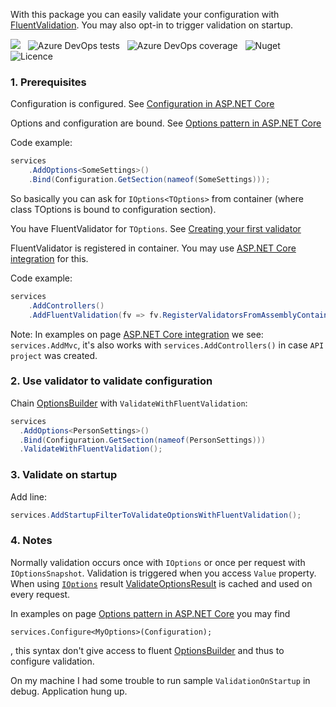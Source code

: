 With this package you can easily validate your configuration with [FluentValidation](https://fluentvalidation.net/). 
You may also opt-in to trigger validation on startup. 

![](https://dev.azure.com/tomekanuszkiewicz/TA.FluentValidation.Extensions.Options/_apis/build/status/tomek-anuszkiewicz.TA.FluentValidation.Extensions.Options?branchName=master) 
&nbsp;
![Azure DevOps tests](https://img.shields.io/azure-devops/tests/tomekanuszkiewicz/TA.FluentValidation.Extensions.Options/1)
&nbsp;
![Azure DevOps coverage](https://img.shields.io/azure-devops/coverage/tomekanuszkiewicz/TA.FluentValidation.Extensions.Options/1)
&nbsp;
![Nuget](https://img.shields.io/nuget/v/TA.FluentValidation.Extensions.Options)
&nbsp;
![Licence](https://img.shields.io/github/license/tomek-anuszkiewicz/TA.FluentValidation.Extensions.Options)

### 1. Prerequisites

Configuration is configured. 
See [Configuration in ASP.NET Core](https://docs.microsoft.com/en-us/aspnet/core/fundamentals/configuration)

Options and configuration are bound. See [Options pattern in ASP.NET Core](https://docs.microsoft.com/en-us/aspnet/core/fundamentals/configuration/options)

Code example: 

```csharp
services
    .AddOptions<SomeSettings>()
    .Bind(Configuration.GetSection(nameof(SomeSettings)));
```

So basically you can ask for `IOptions<TOptions>` from container (where class TOptions is bound to configuration section).

You have FluentValidator for `TOptions`. See [Creating your first validator](https://docs.fluentvalidation.net/en/latest/start.html)

FluentValidator is registered in container. You may use [ASP.NET Core integration](https://docs.fluentvalidation.net/en/latest/aspnet.html) for this.

Code example: 

```csharp
services
    .AddControllers()
    .AddFluentValidation(fv => fv.RegisterValidatorsFromAssemblyContaining<Startup>());
```

Note: In examples on page [ASP.NET Core integration](https://docs.fluentvalidation.net/en/latest/aspnet.html)
we see: `services.AddMvc`, it's also works with `services.AddControllers()` in 
case `API project` was created.


### 2. Use validator to validate configuration

Chain [OptionsBuilder](https://docs.microsoft.com/en-us/dotnet/api/microsoft.extensions.options.optionsbuilder-1)
with `ValidateWithFluentValidation`:

```csharp
services
  .AddOptions<PersonSettings>()
  .Bind(Configuration.GetSection(nameof(PersonSettings)))
  .ValidateWithFluentValidation();
```

### 3. Validate on startup

Add line:

```csharp
services.AddStartupFilterToValidateOptionsWithFluentValidation();
```

### 4. Notes

Normally validation occurs once with `IOptions` or once per request with `IOptionsSnapshot`.
Validation is triggered when you access `Value` property.
When using [`IOptions`](https://docs.microsoft.com/en-us/dotnet/api/microsoft.extensions.options.ioptions-1) 
result [ValidateOptionsResult](https://docs.microsoft.com/en-us/dotnet/api/microsoft.extensions.options.validateoptionsresult) is cached and used on every request.

In examples on page [Options pattern in ASP.NET Core](https://docs.microsoft.com/en-us/aspnet/core/fundamentals/configuration/options)
you may find

```
services.Configure<MyOptions>(Configuration);
```

, this syntax don't give access to fluent [OptionsBuilder](https://docs.microsoft.com/en-us/dotnet/api/microsoft.extensions.options.optionsbuilder-1)
and thus to configure validation.

On my machine I had some trouble to run sample `ValidationOnStartup` in debug. Application hung up.
